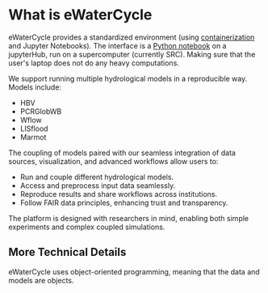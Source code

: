 # What is eWaterCycle

eWaterCycle provides a standardized environment (using [containerization](https://www.docker.com/resources/what-container/) and Jupyter Notebooks).
The interface is a [Python notebook](https://www.ewatercycle.org/getting-started/main/some_content/first_model_run/interface.html) on a jupyterHub, run on a supercomputer (currently SRC).
Making sure that the user's laptop does not do any heavy computations.

We support running multiple hydrological models in a reproducible way.
Models include:
- HBV
- PCRGlobWB
- Wflow
- LISflood
- Marmot

The coupling of models paired with our seamless integration of data sources, visualization, and advanced workflows allow users to:
- Run and couple different hydrological models.
- Access and preprocess input data seamlessly.
- Reproduce results and share workflows across institutions.
- Follow FAIR data principles, enhancing trust and transparency.

The platform is designed with researchers in mind, enabling both simple experiments and complex coupled simulations.

## More Technical Details

eWaterCycle uses object-oriented programming, meaning that the data and models are objects.
